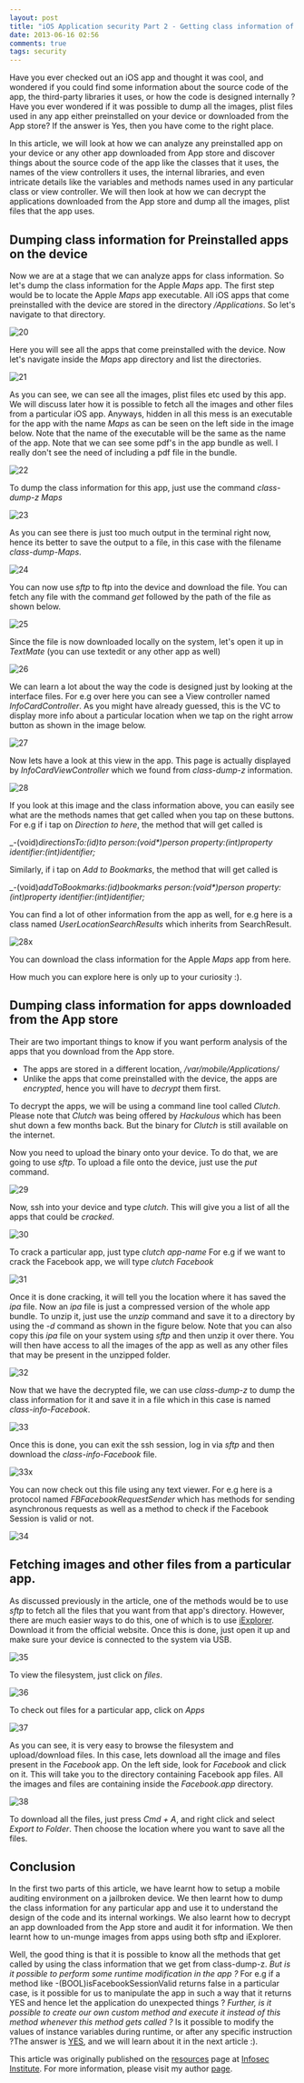 ```yaml
---
layout: post
title: "iOS Application security Part 2 - Getting class information of iOS apps"
date: 2013-06-16 02:56
comments: true
tags: security
---
```


Have you ever checked out an iOS app and thought it was cool, and wondered if you could find some information about the source code of the app, the third-party libraries it uses, or how the code is designed internally ? Have you ever wondered if it was possible to dump all the images, plist files used in any app either preinstalled on your device or downloaded from the App store? If the answer is Yes, then you have come to the right place.

<!-- more -->

In this article, we will look at how we can analyze any preinstalled app on your device or any other app downloaded from App store and discover things about the source code of the app like the classes that it uses, the names of the view controllers it uses, the internal libraries, and even intricate details like the variables and methods names used in any particular class or view controller. We will then look at how we can decrypt the applications downloaded from the App store and dump all the images, plist files that the app uses.

## Dumping class information for Preinstalled apps on the device

Now we are at a stage that we can analyze apps for class information. So let's dump the class information for the Apple _Maps_ app. The first step would be to locate the Apple _Maps_ app executable. All iOS apps that come preinstalled with the device are stored in the directory _/Applications_. So let's navigate to that directory.

![20]({{site.baseurl}}/images/posts/ios2/20.png)

Here you will see all the apps that come preinstalled with the device. Now let's navigate inside the _Maps_ app directory and list the directories.

![21]({{site.baseurl}}/images/posts/ios2/21.png)

As you can see, we can see all the images, plist files etc used by this app. We will discuss later how it is possible to fetch all the images and other files from a particular iOS app. Anyways, hidden in all this mess is an executable for the app with the name _Maps_ as can be seen on the left side in the image below. Note that the name of the executable will be the same as the name of the app. Note that we can see some pdf's in the app bundle as well. I really don't see the need of including a pdf file in the bundle.

![22]({{site.baseurl}}/images/posts/ios2/22.png)

To dump the class information for this app, just use the command _class-dump-z Maps_

![23]({{site.baseurl}}/images/posts/ios2/23.png)

As you can see there is just too much output in the terminal right now, hence its better to save the output to a file, in this case with the filename _class-dump-Maps_.

![24]({{site.baseurl}}/images/posts/ios2/24.png)

You can now use _sftp_ to ftp into the device and download the file. You can fetch any file with the command _get_ followed by the path of the file as shown below.

![25]({{site.baseurl}}/images/posts/ios2/25.png)

Since the file is now downloaded locally on the system, let's open it up in _TextMate_ (you can use textedit or any other app as well)

![26]({{site.baseurl}}/images/posts/ios2/26.png)

We can learn a lot about the way the code is designed just by looking at the interface files. For e.g over here you can see a View controller named _InfoCardController_. As you might have already guessed, this is the VC to display more info about a particular location when we tap on the right arrow button as shown in the image below.

![27]({{site.baseurl}}/images/posts/ios2/27.PNG)

Now lets have a look at this view in the app. This page is actually displayed by _InfoCardViewController_ which we found from _class-dump-z_ information.

![28]({{site.baseurl}}/images/posts/ios2/28.PNG)

If you look at this image and the class information above, you can easily see what are the methods names that get called when you tap on these buttons. For e.g if i tap on _Direction to here_, the method that will get called is

_-(void)_directionsTo:(id)to person:(void*)person property:(int)property identifier:(int)identifier;_

Similarly, if i tap on _Add to Bookmarks_, the method that will get called is

_-(void)_addToBookmarks:(id)bookmarks person:(void*)person property:(int)property identifier:(int)identifier;_

You can find a lot of other information from the app as well, for e.g here is a class named _UserLocationSearchResults_ which inherits from SearchResult.

![28x]({{site.baseurl}}/images/posts/ios2/28x.png)

You can download the class information for the Apple _Maps_ app from here.

How much you can explore here is only up to your curiosity :).

## Dumping class information for apps downloaded from the App store

Their are two important things to know if you want perform analysis of the apps that you download from the App store.

*   The apps are stored in a different location, _/var/mobile/Applications/_
*   Unlike the apps that come preinstalled with the device, the apps are _encrypted_, hence you will have to _decrypt_ them first.

To decrypt the apps, we will be using a command line tool called _Clutch_. Please note that _Clutch_ was being offered by _Hackulous_ which has been shut down a few months back. But the binary for _Clutch_ is still available on the internet.

Now you need to upload the binary onto your device. To do that, we are going to use _sftp_. To upload a file onto the device, just use the _put_ command.

![29]({{site.baseurl}}/images/posts/ios2/29.png)

Now, ssh into your device and type _clutch_. This will give you a list of all the apps that could be _cracked_.

![30]({{site.baseurl}}/images/posts/ios2/30.png)

To crack a particular app, just type _clutch app-name_ For e.g if we want to crack the Facebook app, we will type _clutch Facebook_

![31]({{site.baseurl}}/images/posts/ios2/31.png)

Once it is done cracking, it will tell you the location where it has saved the _ipa_ file. Now an _ipa_ file is just a compressed version of the whole app bundle. To unzip it, just use the _unzip_ command and save it to a directory by using the _-d_ command as shown in the figure below. Note that you can also copy this _ipa_ file on your system using _sftp_ and then unzip it over there. You will then have access to all the images of the app as well as any other files that may be present in the unzipped folder.

![32]({{site.baseurl}}/images/posts/ios2/32.png)

Now that we have the decrypted file, we can use _class-dump-z_ to dump the class information for it and save it in a file which in this case is named _class-info-Facebook_.

![33]({{site.baseurl}}/images/posts/ios2/33.png)

Once this is done, you can exit the ssh session, log in via _sftp_ and then download the _class-info-Facebook_ file.

![33x]({{site.baseurl}}/images/posts/ios2/33x.png)

You can now check out this file using any text viewer. For e.g here is a protocol named _FBFacebookRequestSender_ which has methods for sending asynchronous requests as well as a method to check if the Facebook Session is valid or not.

![34]({{site.baseurl}}/images/posts/ios2/34.png)

## Fetching images and other files from a particular app.

As discussed previously in the article, one of the methods would be to use _sftp_ to fetch all the files that you want from that app's directory. However, there are much easier ways to do this, one of which is to use [iExplorer](http://www.macroplant.com/iexplorer/download-ie3-mac.php). Download it from the official website. Once this is done, just open it up and make sure your device is connected to the system via USB.

![35]({{site.baseurl}}/images/posts/ios2/35.png)

To view the filesystem, just click on _files_.

![36]({{site.baseurl}}/images/posts/ios2/36.png)

To check out files for a particular app, click on _Apps_

![37]({{site.baseurl}}/images/posts/ios2/37.png)

As you can see, it is very easy to browse the filesystem and upload/download files. In this case, lets download all the image and files present in the _Facebook_ app. On the left side, look for _Facebook_ and click on it. This will take you to the directory containing Facebook app files. All the images and files are containing inside the _Facebook.app_ directory.

![38]({{site.baseurl}}/images/posts/ios2/38.png)

To download all the files, just press _Cmd + A_, and right click and select _Export to Folder_. Then choose the location where you want to save all the files.

## Conclusion

In the first two parts of this article, we have learnt how to setup a mobile auditing environment on a jailbroken device. We then learnt how to dump the class information for any particular app and use it to understand the design of the code and its internal workings. We also learnt how to decrypt an app downloaded from the App store and audit it for information. We then learnt how to un-munge images from apps using both sftp and iExplorer.

Well, the good thing is that it is possible to know all the methods that get called by using the class information that we get from class-dump-z. _But is it possible to perform some runtime modification in the app ?_ For e.g if a method like -(BOOL)isFacebookSessionValid returns false in a particular case, is it possible for us to manipulate the app in such a way that it returns YES and hence let the application do unexpected things ? _Further, is it possible to create our own custom method and execute it instead of this method whenever this method gets called ?_ Is it possible to modify the values of instance variables during runtime, or after any specific instruction ?The answer is [YES](http://cycript.org), and we will learn about it in the next article :).

This article was originally published on the [resources](http://resources.infosecinstitute.com/) page at [Infosec Institute](http://infosecinstitute.com/). For more information, please visit my author [page](http://resources.infosecinstitute.com/author/prateek/).